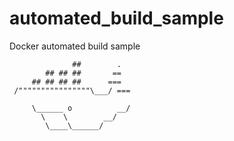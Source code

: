 # automated_build_sample
Docker automated build sample

                  ##        .
            ## ## ##       ==
         ## ## ## ##      ===
     /""""""""""""""""\___/ ===
~~~ {~~ ~~~~ ~~~ ~~~~ ~~ ~ /  ==- ~~~
     \______ o          __/
       \    \        __/
        \____\______/
